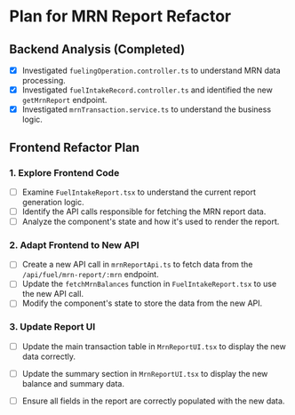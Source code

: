 # Plan for MRN Report Refactor

## Backend Analysis (Completed)

- [x] Investigated `fuelingOperation.controller.ts` to understand MRN data processing.
- [x] Investigated `fuelIntakeRecord.controller.ts` and identified the new `getMrnReport` endpoint.
- [x] Investigated `mrnTransaction.service.ts` to understand the business logic.

## Frontend Refactor Plan

### 1. Explore Frontend Code

- [ ] Examine `FuelIntakeReport.tsx` to understand the current report generation logic.
- [ ] Identify the API calls responsible for fetching the MRN report data.
- [ ] Analyze the component's state and how it's used to render the report.

### 2. Adapt Frontend to New API

- [ ] Create a new API call in `mrnReportApi.ts` to fetch data from the `/api/fuel/mrn-report/:mrn` endpoint.
- [ ] Update the `fetchMrnBalances` function in `FuelIntakeReport.tsx` to use the new API call.
- [ ] Modify the component's state to store the data from the new API.

### 3. Update Report UI

- [ ] Update the main transaction table in `MrnReportUI.tsx` to display the new data correctly.
- [ ] Update the summary section in `MrnReportUI.tsx` to display the new balance and summary data.
- [ ] Ensure all fields in the report are correctly populated with the new data.

